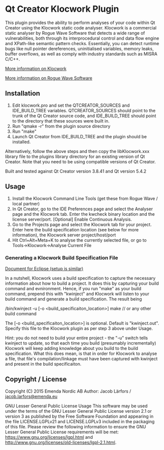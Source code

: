 
# Qt Creator Klocwork Plugin

This plugin provides the ability to perform analyses of your code within Qt Creator using the Klocwork static code analyser.
Klocwork is a commercial static analyser by Rogue Wave Software that detects a wide range of vulnerabilities, both through its interprocedural control and data flow engine and XPath-like semantic pattern checks.
Essentially, you can detect runtime bugs like null pointer dereferences, uninitialised variables, memory leaks, buffer overflows, as well as comply with industry standards such as MISRA C/C++.

[More information on Klocwork](http://www.klocwork.com/products-services/klocwork)

[More information on Rogue Wave Software](http://www.roguewave.com/products-services)

## Installation

1. Edit klocwork.pro and set the QTCREATOR_SOURCES and IDE_BUILD_TREE variables. QTCREATOR_SOURCES should point to the trunk of the Qt Creator source code, and IDE_BUILD_TREE should point to the directory that these sources were built in.
2. Run "qmake -r" from the plugin source directory
3. Run "make"
4. Launch Qt Creator from IDE_BUILD_TREE and the plugin should be installed.

Alternatively, follow the above steps and then copy the libKlocwork.xxx library file to the plugins library directory for an existing version of Qt Creator. Note that you need to be using compatible versions of Qt Creator.

Built and tested against Qt Creator version 3.8.41 and Qt version 5.4.2

## Usage

1. Install the Klocwork Command Line Tools (get these from Rogue Wave / local partner)
2. In Qt Creator, go to the IDE Preferences page and select the Analyser page and the Klocwork tab. Enter the kwcheck binary location and the license server/port. [Optional] Enable Continuous Analysis.
3. Go to the Projects page and select the Klocwork tab for your project. Enter here the build specification location (see below for more information), the Klocwork server project/host/port
4. Hit Ctrl+Alt+Meta+K to analyse the currently selected file, or go to Tools->Klocwork->Analyse Current File

### Generating a Klocwork Build Specification File

[Document for Eclipse (setup is similar)](https://developer.klocwork.com/documentation/klocwork/en/current/getting-started-klocwork-desktop-cc-plugin-eclipse#Captureyourbuildsettings)

In a nutshell, Klocwork uses a build specification to capture the necessary information about how to build a project. It does this by capturing your build command and evnironment.
Hence, if you run "make" as your build command, prepend this with "kwinject" and Klocwork will listen to your build command and generate a build specification. The result being

<klocwork command line tools>/bin/kwinject -u [-o <build_specificaiton_location>] make                // or any other build command

The [-o <build_specificaiton_location>] is optional. Default is "kwinject.out". Specify this file to the Klocwork plugin as per step 3 above under Usage.

Hint: you do not need to build your entire project - the "-u" switch tells kwinject to update, so that each time you build (presumably incrementally) Klocwork will keep adding knowledge about you build to the build specification.
What this does mean, is that in order for Klocwork to analyse a file, that file's compilation/linkage must have been captured with kwinject and present in the build specificaiton.

## Copyright / License

Copyright (C) 2015 Emenda Nordic AB
Author: Jacob Lärfors / jacob.larfors@emenda.eu

GNU Lesser General Public License Usage
This software may be used under the terms of the GNU Lesser General Public License version 2.1 or version 3 as published by the Free Software Foundation and appearing in the file LICENSE.LGPLv21 and LICENSE.LGPLv3 included in the packaging of this file.
Please review the following information to ensure the GNU Lesser General Public License requirements will be met: https://www.gnu.org/licenses/lgpl.html and http://www.gnu.org/licenses/old-licenses/lgpl-2.1.html.
